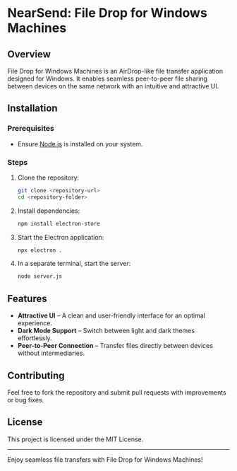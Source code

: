 # NearSend: File Drop for Windows Machines

## Overview
File Drop for Windows Machines is an AirDrop-like file transfer application designed for Windows. It enables seamless peer-to-peer file sharing between devices on the same network with an intuitive and attractive UI.

## Installation

### Prerequisites
- Ensure [Node.js](https://nodejs.org/) is installed on your system.

### Steps
1. Clone the repository:
   ```sh
   git clone <repository-url>
   cd <repository-folder>
   ```
2. Install dependencies:
   ```sh
   npm install electron-store
   ```
3. Start the Electron application:
   ```sh
   npx electron .
   ```
4. In a separate terminal, start the server:
   ```sh
   node server.js
   ```

## Features
- **Attractive UI** – A clean and user-friendly interface for an optimal experience.
- **Dark Mode Support** – Switch between light and dark themes effortlessly.
- **Peer-to-Peer Connection** – Transfer files directly between devices without intermediaries.

## Contributing
Feel free to fork the repository and submit pull requests with improvements or bug fixes.

## License
This project is licensed under the MIT License.

---
Enjoy seamless file transfers with File Drop for Windows Machines!

